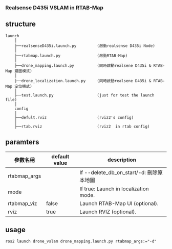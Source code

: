 ### Realsense D435i VSLAM in RTAB-Map  ###


## structure
```
launch
    │  
    ├──realsenseD435i.launch.py         (啟動realsense D435i Node)
    │  
    ├──rtabmap.launch.py                (啟動RTAB-Map)
    │  
    ├──drone_mapping.launch.py          (同時啟動realsene D435i & RTAB-Map 建圖模式)
    │  
    ├──drone_localization.launch.py     (同時啟動realsene D435i & RTAB-Map 定位模式)
    │  
    ├──test.launch.py                   (just for test the launch file)
    │  
    config
    │
    ├──defult.rviz                      (rviz2's config)
    │
    ├──rtab.rviz                        (rviz2  in rtab config)
```

## paramters

| **參數名稱**     | **default value** | **description**                       |
|--------------|-------------------|---------------------------------------|
| rtabmap_args |                   | If --delete_db_on_start/-d: 刪除原本地圖        |
| mode         |                   | If true: Launch in localization mode. |
| rtabmap_viz  | false             | Launch RTAB-Map UI (optional).        |
| rviz         | true              | Launch RVIZ (optional).               |

## usage

```
ros2 launch drone_vslam drone_mapping.launch.py rtabmap_args:="-d"
```

